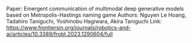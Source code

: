 Paper: Emergent communication of multimodal deep generative models based on Metropolis-Hastings naming game
Authors: Nguyen Le Hoang, Tadahiro Taniguchi, Yoshinobu Hagiwara, Akira Taniguchi
Link: https://www.frontiersin.org/journals/robotics-and-ai/articles/10.3389/frobt.2023.1290604/full

